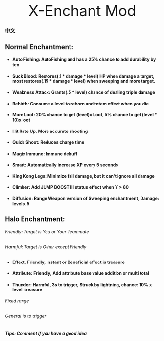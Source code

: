<div style="text-align: center; font-size: xxx-large"> X-Enchant Mod </div>

### [中文](README.md)

## Normal Enchantment:

- #### Auto Fishing: AutoFishing and has a 25% chance to add durability by ten
- #### Suck Blood: Restores(.1 * damage * level) HP when damage a target, most restores(.15 * damage * level) when sweeping and more target.
- #### Weakness Attack: Grants(.5 * level) chance of dealing triple damage
- #### Rebirth: Consume a level to reborn and totem effect when you die
- #### More Loot: 20% chance to get (level)x Loot, 5% chance to get (level * 10)x loot
- #### Hit Rate Up: More accurate shooting
- #### Quick Shoot: Reduces charge time
- #### Magic Immune: Immune debuff
- #### Smart: Automatically increase XP every 5 seconds
- #### King Kong Legs: Minimize fall damage, but it can't ignore all damage
- #### Climber: Add JUMP BOOST III status effect when Y > 80
- #### Diffusion: Range Weapon version of Sweeping enchantment, Damage: level x 5

## Halo Enchantment:

###### Friendly: Target is You or Your Teammate

###### Harmful: Target is Other except Friendly

- #### Effect: Friendly, Instant or Beneficial effect is treasure
- #### Attribute: Friendly, Add attribute base value addition or multi total
- #### Thunder: Harmful, 3s to trigger, Struck by lightning, chance: 10% x level, treasure

###### Fixed range

###### General 1s to trigger

#

##### Tips: Comment if you have a good idea
